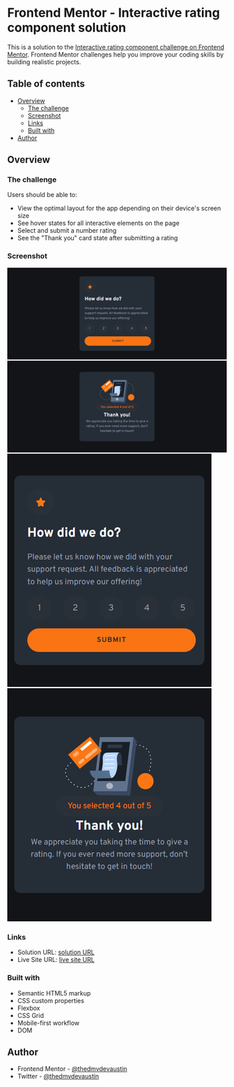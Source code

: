 # Frontend Mentor - Interactive rating component solution

This is a solution to the [Interactive rating component challenge on Frontend Mentor](https://www.frontendmentor.io/challenges/interactive-rating-component-koxpeBUmI). Frontend Mentor challenges help you improve your coding skills by building realistic projects. 

## Table of contents

- [Overview](#overview)
  - [The challenge](#the-challenge)
  - [Screenshot](#screenshot)
  - [Links](#links)
  - [Built with](#built-with)
- [Author](#author)

## Overview

### The challenge

Users should be able to:

- View the optimal layout for the app depending on their device's screen size
- See hover states for all interactive elements on the page
- Select and submit a number rating
- See the "Thank you" card state after submitting a rating

### Screenshot

![desktop Rating component](./images/desktop.png)
![desktop Thank You component](./images/desktop-thankYou.png)
![mobile Rating component](./images/mobile.png)
![mobile Thank You component](./images/mobile-thankYou.png)

### Links

- Solution URL: [solution URL](https://github.com/thedmvdevaustin/frontend-mentor-challenges/tree/main/interactiveRatingComponent/interactive-rating-component-main)
- Live Site URL: [live site URL](https://frontend-mentor-challenges-interactive-component.vercel.app/)

### Built with

- Semantic HTML5 markup
- CSS custom properties
- Flexbox
- CSS Grid
- Mobile-first workflow
- DOM

## Author

- Frontend Mentor - [@thedmvdevaustin](https://www.frontendmentor.io/profile/yourusername)
- Twitter - [@thedmvdevaustin](https://www.twitter.com/yourusername)